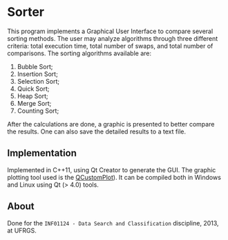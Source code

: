# Sorter

This program implements a Graphical User Interface to compare several sorting methods. The user may analyze algorithms through three different criteria: total execution time, total number of swaps, and total number of comparisons. The sorting algorithms available are:

1. Bubble Sort;
2. Insertion Sort;
3. Selection Sort;
4. Quick Sort;
5. Heap Sort;
6. Merge Sort;
7. Counting Sort;

After the calculations are done, a graphic is presented to better compare the results. One can also save the detailed results to a text file.

## Implementation

Implemented in C++11, using Qt Creator to generate the GUI. The graphic plotting tool used is the [QCustomPlot](http://www.qcustomplot.com/)). It can be compiled both in Windows and Linux using Qt (> 4.0) tools.

## About

Done for the `INF01124 - Data Search and Classification` discipline, 2013, at UFRGS.
